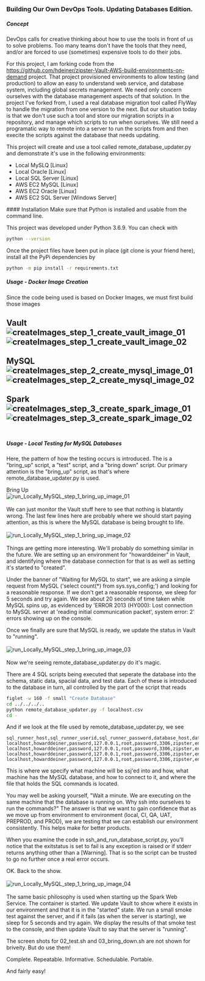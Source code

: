 ### Building Our Own DevOps Tools.  Updating Databases Edition.

##### Concept
DevOps calls for creative thinking about how to use the tools in front of us to solve problems.  Too many teams don't have the tools that they need, and/or are forced to use (sometimes) expensive tools to do their jobs.

For this project, I am forking code from the https://github.com/hdeiner/zipster-Vault-AWS-build-environments-on-demand project.  That project provisioned environments to allow testing (and production) to allow an easy to understand web service, and database system, including global secrets management.  We need only concern ourselves with the database management aspects of that solution.  In the project I've forked from, I used a real database migration tool called FlyWay to handle the migration from one version to the next.  But our situation today is that we don't use such a tool and store our migration scripts in a repository, and manage which scripts to run when ourselves.  We still need a programatic way to remote into a server to run the scripts from and then execite the scripts against the database that needs updating. 

This project will create and use a tool called remote_database_updater.py and demonstrate it's use in the following environments:
<ul>
<li>Local MySLQ [Linux]</li>
<li>Local Oracle [Linux]</li>
<li>Local SQL Server [Linux]</li>
<li>AWS EC2 MySQL [Linux]</li>
<li>AWS EC2 Oracle [Linux]</li>
<li>AWS EC2 SQL Server [Windows Server]</li>
</ul>
#### Installation
Make sure that Python is installed and usable from the command line.

This project was developed under Python 3.6.9.  You can check with
```bash
python --version
```

Once the project files have been put in place (git clone is your friend here), install all the PyPi dependencies by
```bash
python -m pip install -r requirements.txt
```

##### Usage - Docker Image Creation
Since the code being used is based on Docker Images, we must first build those images

Vault
<BR />
![createImages_step_1_create_vault_image_01](assets/createImages_step_1_create_vault_image_01.png)\
![createImages_step_1_create_vault_image_02](assets/createImages_step_1_create_vault_image_02.png)\
<BR />
MySQL
<BR />
![createImages_step_2_create_mysql_image_01](assets/createImages_step_2_create_mysql_image_01.png)\
![createImages_step_2_create_mysql_image_02](assets/createImages_step_2_create_mysql_image_01.png)\
<BR />
Spark
![createImages_step_3_create_spark_image_01](assets/createImages_step_3_create_spark_image_01.png)\
![createImages_step_3_create_spark_image_02](assets/createImages_step_3_create_spark_image_02.png)\
<BR/>
---
##### Usage - Local Testing for MySQL Databases
Here, the pattern of how the testing occurs is introduced.  The is a "bring_up" script, a "test" script, and a "bring down" script.  Our primary attention is the "bring_up" script, as that's where remote_database_updater.py is used.

Bring Up
<BR/>
![run_Locally_MySQL_step_1_bring_up_image_01](assets/run_Locally_MySQL_step_1_bring_up_image_01.png)\
<BR/>
We can just monitor the Vault stuff here to see that nothing is blatantly wrong.  The last few lines here are probably where we should start paying attention, as this is where the MySQL database is being brought to life.
<BR/><BR/>
![run_Locally_MySQL_step_1_bring_up_image_02](assets/run_Locally_MySQL_step_1_bring_up_image_02.png)\
<BR/>
Things are getting more interesting.  We'll probably do something similar in the future.  We are setting up an environment for "howarddeiner" in Vault, and identifying where the database connection for that is as well as setting it's started to "created".

Under the banner of "Waiting for MySQL to start", we are asking a simple request from MySQL ('select count(*) from sys.sys_config;') and looking for a reasonable response.  If we don't get a reasonable response, we sleep for 5 seconds and try again.  We see about 20 seconds of time taken while MySQL spins up, as evidenced by 'ERROR 2013 (HY000): Lost connection to MySQL server at 'reading initial communication packet', system error: 2' errors showing up on the console.

Once we finally are sure that MySQL is ready, we update the status in Vault to "running".
<BR/><BR/>
![run_Locally_MySQL_step_1_bring_up_image_03](assets/run_Locally_MySQL_step_1_bring_up_image_03.png)\
<BR/>
Now we're seeing remote_database_updater.py do it's magic.

There are 4 SQL scripts being executed that seperate the database into the schema, static data, spacial data, and test data.  Each of these is introduced to the database in turn, all controlled by the part of the script that reads
```bash
figlet -w 160 -f small "Create Database"
cd ../../../..
python remote_database_updater.py -f localhost.csv
cd -
```
And if we look at the file used by remote_database_updater.py, we see
```console
sql_runner_host,sql_runner_userid,sql_runner_password,database_host,database_userid,database_password,port,database,sql_script_to_run
localhost,howarddeiner,password,127.0.0.1,root,password,3306,zipster,environment_creators/src/sql/V1_1__Zipcode_Schema.sql
localhost,howarddeiner,password,127.0.0.1,root,password,3306,zipster,environment_creators/src/sql/V1_2__Zipcode_Static_Data.sql
localhost,howarddeiner,password,127.0.0.1,root,password,3306,zipster,environment_creators/src/sql/V2_1__Add_Spatial_Data.sql
localhost,howarddeiner,password,127.0.0.1,root,password,3306,zipster,environment_creators/src/sql/V3_1__Zipcode_Test_Data.sql
```
This is where we specify what machine will be ssj'ed into and how, what machine has the MySQL database, and how to connect to it, and where the file that holds the SQL commands is located.

You may well be asking yourself, "Wait a minute.  We are executing on the same machine that the database is running on.  Why ssh into ourselves to run the commands?"  The answer is that we want to gain confidence that as we move up from environment to environment (local, CI, QA, UAT, PREPROD, and PROD), we are testing that we can establish our environment consistently.  This helps make for better products.

When you examine the code in ssh_and_run_database_script.py, you'll notice that the exitstatus is set to fail is any exception is raised or if stderr returns anything other than a [Warning].  That is so the script can be trusted to go no further once a real error occurs.

OK.  Back to the show.
<BR/><BR/>
![run_Locally_MySQL_step_1_bring_up_image_04](assets/run_Locally_MySQL_step_1_bring_up_image_04.png)\
<BR/>
The same basic philosophy is used when starting up the Spark Web Service.  The container is started.  We update Vault to show where it exists in our environment and that it is in the "started" state.  We run a small smoke test against the server, and if it fails (as when the server is starting), we sleep for 5 seconds and try again.  We display the results of that smoke test to the console, and then update Vault to say that the server is "running".

The screen shots for 02_test.sh and 03_bring_down.sh are not shown for briveity.  But do use them!

Complete.  Repeatable.  Informative.  Schedulable.  Portable.

And fairly easy!
<BR/>
